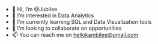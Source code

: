 - 👋 Hi, I’m @Jubilee
- 👀 I’m interested in Data Analytics 
- 🌱 I’m currently learning SQL and Data Visualization tools
- 💞️ I’m looking to collaborate on opportunities 
- 📫 You can reach me on hellokambilee@gmail.com

<!---
Jubellz/Jubellz is a ✨ special ✨ repository because its `README.md` (this file) appears on your GitHub profile.
You can click the Preview link to take a look at your changes.
--->
